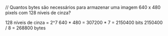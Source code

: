 // Quantos bytes são necessários para armazenar uma imagem 640 x 480 pixels com 128 níveis de cinza?

128 níveis de cinza = 2^7
640 * 480 = 307200 * 7 = 2150400 bits
2150400 / 8 = 268800 bytes
